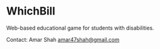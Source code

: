 WhichBill
=========

Web-based educational game for students with disabilities.

Contact:
Amar Shah
amar47shah@gmail.com